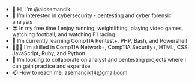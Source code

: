 - 👋 Hi, I’m @aidsemancik
- 👀 I’m interested in cybersecurity - pentesting and cyber forensic analysis
- 😎 In my free time I enjoy running, weightlifting, playing video games, watching football, and watching F1 racing
- 📖 I’m currently learning CompTIA Pentest+, PHP, Bash, and Powershell
- 👨🏼‍💻 I'm skilled in CompTIA Network+, CompTIA Security+, HTML, CSS, JavaScript, Ruby, and Python
- 💞 I’m looking to collaborate on analyst and pentesting projects where I can gain practice and expertise
- 📫 How to reach me: asemancik14@gmail.com

<!---
aidsemancik/aidsemancik is a ✨ special ✨ repository because its `README.md` (this file) appears on your GitHub profile.
You can click the Preview link to take a look at your changes.
--->
